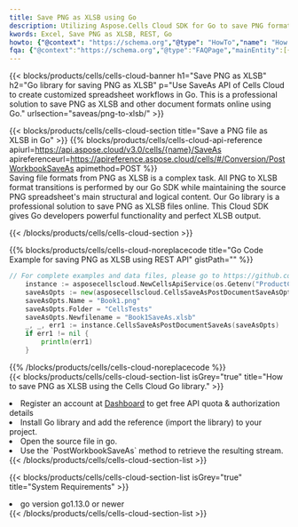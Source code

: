```yaml
---
title: Save PNG as XLSB using Go 
description: Utilizing Aspose.Cells Cloud SDK for Go to save PNG format file as XLSB format file. 
kwords: Excel, Save PNG as XLSB, REST, Go
howto: {"@context": "https://schema.org","@type": "HowTo","name": "How to save PNG as XLSB using the Cells Cloud Go library.","description": "How to save PNG as XLSB using the Cells Cloud Go library.","image": {"@type": "ImageObject"},"url": "/go/saveas/png-to-xlsb/","step": [{ "@type": "HowToStep","name": "How to save PNG as XLSB using the Cells Cloud Go library. step 1", "image": {"@type": "ImageObject",},"url": "/go/saveas/png-to-xlsb/","text": "Register an account at <a href='https://dashboard.aspose.cloud/'>Dashboard</a> to get free API quota & authorization details",},{ "@type": "HowToStep","name": "How to save PNG as XLSB using the Cells Cloud Go library. step 1", "image": {"@type": "ImageObject",},"url": "/go/saveas/png-to-xlsb/","text": "Install Go library and add the reference (import the library) to your project.",},{ "@type": "HowToStep","name": "How to save PNG as XLSB using the Cells Cloud Go library. step 1", "image": {"@type": "ImageObject",},"url": "/go/saveas/png-to-xlsb/","text": "Open the source file in go.",},{ "@type": "HowToStep","name": "How to save PNG as XLSB using the Cells Cloud Go library. step 1", "image": {"@type": "ImageObject",},"url": "/go/saveas/png-to-xlsb/","text": "Use the `PostWorkbookSaveAs` method to retrieve the resulting stream.",}, ],"supply": {"@type": "HowToSupply","name": "document"},"tool": [{"@type": "HowToTool","name": "Goland, Visual Studio Code, Eclipse"},{"@type": "HowToTool","name": "Aspose Cells"}],"totalTime": "PT6M"}
fqa: {"@context":"https://schema.org","@type":"FAQPage","mainEntity":[{"@type":"Question","name":"Why save file as other formats file in C# using REST API?","acceptedAnswer":{"@type":"Answer","text":"Documents are encoded in many ways, and some files may be incompatible with the software you use. To open and read such files, just save them as appropriate file formats.<br/><ol><li>Install .NET SDK and add the reference (import the library) to your project.</li><li>Open the source file in C# using REST API.</li><li>Call the PostWorkbookSaveAsRequest() method, passing an output filename with required extension.</li><li>Get the result of save as a separate file.</li></ol>"}},{"@type":"Question","name":"What file formats can I save as with your C# library?","acceptedAnswer":{"@type":"Answer","text":"We support a variety of file formats for conversion using .NET library, including XLSX, Excel, xls , PDF, CSV, HTML, Markdown, XML, PNG, JPG, TIFF, Json, TXT and many more."}},{"@type":"Question","name":"What is the maximum allowed file size for conversion using this .NET library?","acceptedAnswer":{"@type":"Answer","text":"There are no file size limits for format conversions using .NET library."}}]}
---
```



{{< blocks/products/cells/cells-cloud-banner h1="Save PNG as XLSB" h2="Go library for saving PNG as XLSB" p="Use SaveAs API of Cells Cloud to create customized spreadsheet workflows in Go. This is a professional solution to save PNG as XLSB and other document formats online using Go." urlsection="saveas/png-to-xlsb/" >}}

{{< blocks/products/cells/cells-cloud-section  title="Save a PNG file as XLSB in Go" >}}
{{% blocks/products/cells/cells-cloud-api-reference  apiurl=https://api.aspose.cloud/v3.0/cells/{name}/SaveAs  apireferenceurl=https://apireference.aspose.cloud/cells/#/Conversion/PostWorkbookSaveAs  apimethod=POST %}}
<br/>
Saving file formats from PNG as XLSB is a complex task. All PNG to XLSB format transitions is performed by our Go SDK while maintaining the source PNG spreadsheet's main structural and logical content. Our Go library is a professional solution to save PNG as XLSB files online. This Cloud SDK gives Go developers powerful functionality and perfect XLSB output.

{{< /blocks/products/cells/cells-cloud-section >}}

{{% blocks/products/cells/cells-cloud-noreplacecode title="Go Code Example for saving PNG as XLSB using REST API" gistPath="" %}}
  
```go
// For complete examples and data files, please go to https://github.com/aspose-cells-cloud/aspose-cells-cloud-go/
    instance := asposecellscloud.NewCellsApiService(os.Getenv("ProductClientId"), os.Getenv("ProductClientSecret"))
    saveAsOpts := new(asposecellscloud.CellsSaveAsPostDocumentSaveAsOpts)
    saveAsOpts.Name = "Book1.png"
    saveAsOpts.Folder = "CellsTests"
    saveAsOpts.Newfilename = "Book1SaveAs.xlsb"
    _, _, err1 := instance.CellsSaveAsPostDocumentSaveAs(saveAsOpts)
    if err1 != nil {
	    println(err1)
    }
```
  
{{% /blocks/products/cells/cells-cloud-noreplacecode  %}}
<br/>
{{< blocks/products/cells/cells-cloud-section-list isGrey="true"  title="How to save PNG as XLSB using the Cells Cloud Go library." >}}
<li>Register an account at <a href="https://dashboard.aspose.cloud/">Dashboard</a> to get free API quota & authorization details</li>
<li>Install Go library and add the reference (import the library) to your project.</li>
<li>Open the source file in go.</li>
<li>Use the `PostWorkbookSaveAs` method to retrieve the resulting stream.</li>
{{< /blocks/products/cells/cells-cloud-section-list >}}

{{< blocks/products/cells/cells-cloud-section-list isGrey="true"  title="System Requirements" >}}
<li>go version go1.13.0 or newer</li>
{{< /blocks/products/cells/cells-cloud-section-list >}}
